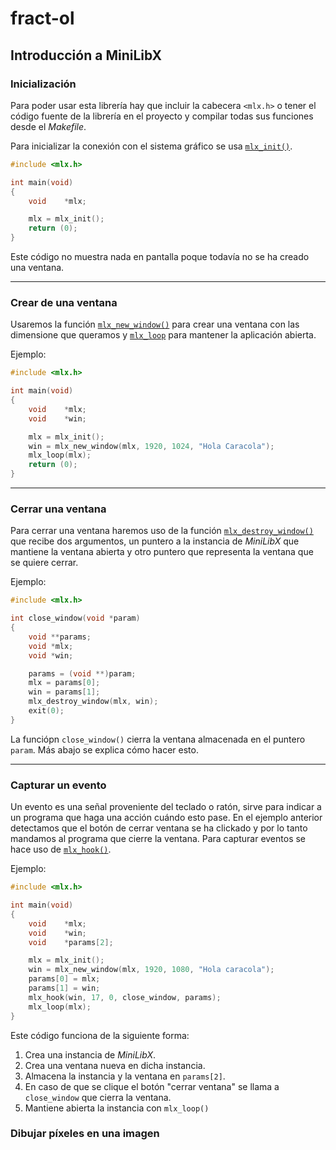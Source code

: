 # fract-ol

## Introducción a MiniLibX

### Inicialización
Para poder usar esta librería hay que incluir la cabecera `<mlx.h>` o tener el código fuente de la librería en el proyecto y compilar todas sus funciones desde el _Makefile_.


Para inicializar la conexión con el sistema gráfico se usa [`mlx_init()`](https://github.com/dejapiunrato/fract-ol/blob/main/MiniLibX_functions.md#mlx_init).

```C
#include <mlx.h>

int	main(void)
{
	void	*mlx;

	mlx = mlx_init();
	return (0);
}
```
Este código no muestra nada en pantalla poque todavía no se ha creado una ventana.

---

### Crear de una ventana
Usaremos la función [`mlx_new_window()`](https://github.com/dejapiunrato/fract-ol/blob/main/MiniLibX_functions.md#mlx_new_window) para crear una ventana con las dimensione que queramos y [`mlx_loop`](https://github.com/dejapiunrato/fract-ol/blob/main/MiniLibX_functions.md#mlx_loop) para mantener la aplicación abierta.

Ejemplo:
```C
#include <mlx.h>

int	main(void)
{
	void	*mlx;
	void	*win;

	mlx = mlx_init();
	win = mlx_new_window(mlx, 1920, 1024, "Hola Caracola");
	mlx_loop(mlx);
	return (0);
}
```
---

### Cerrar una ventana
Para cerrar una ventana haremos uso de la función [`mlx_destroy_window()`](https://github.com/dejapiunrato/fract-ol/blob/main/MiniLibX_functions.md#mlx_destroy_window) que recibe dos argumentos, un puntero a la instancia de _MiniLibX_ que mantiene la ventana abierta y otro puntero que representa la ventana que se quiere cerrar.

Ejemplo:
```C
#include <mlx.h>

int	close_window(void *param)
{
	void **params;
	void *mlx;
	void *win;

	params = (void **)param;
	mlx = params[0];
	win = params[1];
	mlx_destroy_window(mlx, win);
	exit(0);
}
```

La funciópn `close_window()` cierra la ventana almacenada en el puntero `param`. Más abajo se explica cómo hacer esto.

---

### Capturar un evento
Un evento es una señal proveniente del teclado o ratón, sirve para indicar a un programa que haga una acción cuándo esto pase. En el ejemplo anterior detectamos que el botón de cerrar ventana se ha clickado y por lo tanto mandamos al programa que cierre la ventana.
Para capturar eventos se hace uso de [`mlx_hook()`](https://github.com/dejapiunrato/fract-ol/blob/main/MiniLibX_functions.md#mlx_hook).

Ejemplo:
```C
#include <mlx.h>

int	main(void)
{
	void	*mlx;
	void	*win;
	void	*params[2];

	mlx = mlx_init();
	win = mlx_new_window(mlx, 1920, 1080, "Hola caracola");
	params[0] = mlx;
	params[1] = win;
	mlx_hook(win, 17, 0, close_window, params);
	mlx_loop(mlx);
}
```
Este código funciona de la siguiente forma:
1. Crea una instancia de _MiniLibX_.
2. Crea una ventana nueva en dicha instancia.
3. Almacena la instancia y la ventana en `params[2]`.
4. En caso de que se clique el botón "cerrar ventana" se llama a `close_window` que cierra la ventana.
6. Mantiene abierta la instancia con `mlx_loop()`

### Dibujar píxeles en una imagen
